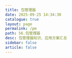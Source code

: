 ```yaml
---
title: 包管理器
date: 2025-09-25 14:34:30
catalogue: true
layout: page
permalink: /pm
path: 56.包管理器
desc: 包管理器知识、应用方案汇总
sidebar: false
article: false
---
```

